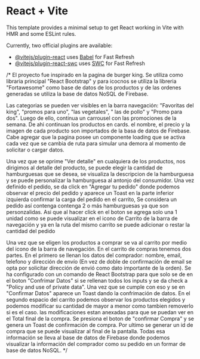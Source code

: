 # React + Vite

This template provides a minimal setup to get React working in Vite with HMR and some ESLint rules.

Currently, two official plugins are available:

- [@vitejs/plugin-react](https://github.com/vitejs/vite-plugin-react/blob/main/packages/plugin-react/README.md) uses [Babel](https://babeljs.io/) for Fast Refresh
- [@vitejs/plugin-react-swc](https://github.com/vitejs/vite-plugin-react-swc) uses [SWC](https://swc.rs/) for Fast Refresh

/*
El proyecto fue inspirado en la pagina de burger king. Se utiliza como libraria principal "React Bootstrap"  y para icocnos se utiliza la libreria "Fortawesome" como base de datos de los productos y de las ordenes generadas se utiliza la base de datos NoSQL de Firebase.

Las categorias se pueden ver visibles en la barra navegación: "Favoritas del king", "promos para uno", "las vegetales", " las de pollo" y "Promo para dos".  Luego de ello, continua un carrousel con las promociones de la semana. De ahi continuan los productos en cards. el nombre, el precio y la imagen de cada producto son importados de la basa de datos de Firebase. Cabe agregar que la pagina posee un componente loading que se activa cada vez que se cambia de ruta para simular una demora al momento de solicitar o cargar datos.

Una vez que se oprime "Ver detalle" en cualquiera de los productos, nos dirigimos al detalle del producto, se puede elegir la cantidad de hamburguesas que se desea, se visualiza la descripcion de la hamburguesa y se puede personalizar la hamburguesa al antonjo del consumidor. Una vez definido el pedido, se da click en "Agregar tu pedido" donde podemos observar el precio del pedido y aparece un Toast en la parte inferior izquierda confirmar la carga del pedido en el carrito,
Se considera un pedido así contenga contenga 2 o más hamburguesas ya que son personzalidas. Asi que al hacer click en el boton se agrega solo una 1 unidad como se puede visualizar en el icono de Carrito de la barra de navegación y ya en la ruta del mismo carrito se puede adicionar o restar la cantidad del pedido

Una vez que se eligen los productos a comprar se va al carrito por medio del icono de la barra de navegación. En el carrito de compras tenemos dos partes. En el primero se llenan los datos del comprador: nombre, email, telefono y dirección de envío (En vez de doble de confirmación de email se opta por solicitar dirección de envió como dato importante de la orden). Se ha configurado con un comando de React Bootstrap para que solo se de en el boton "Confrimar Datos" si se rellenan todos los inputs y se da check a "Policy and use of private data". Una vez que se cumple con eso y se en "Confirmar Datos" aparece un Toast dando la confrimación de datos. En el segundo espacio del carrito podemos observar los productos elegidos y podemos modificar su cantidad de mayor a menor como tambien removerlo si es el caso. las modificaciones estan anexadas para que se puedan ver en el Total final de la compra. Se presiona el boton de "confirmar Compra" y se genera un Toast de confirmación de compra. Por ultimo se generar un id de compra que se puede visualizar al final de la pantalla. Todas esa información se lleva al base de datos de Firebase donde podemos visualizar la información del comprador como su pedido en un formar de base de datos NoSQL.
*/
